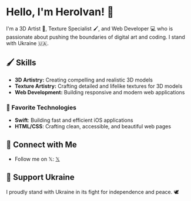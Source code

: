 # Hello, I'm HeroIvan! 👋

I'm a 3D Artist 🎨, Texture Specialist 🖌️, and Web Developer 💻 who is passionate about pushing the boundaries of digital art and coding. I stand with Ukraine 🇺🇦.

## 🖌️ Skills

- **3D Artistry:** Creating compelling and realistic 3D models
- **Texture Artistry:** Crafting detailed and lifelike textures for 3D models
- **Web Development:** Building responsive and modern web applications

### 📌 Favorite Technologies

- **Swift**: Building fast and efficient iOS applications
- **HTML/CSS**: Crafting clean, accessible, and beautiful web pages

## 🔗 Connect with Me

- Follow me on 𝕏: [𝕏](https://x.com/heroivaan/)

## 📣 Support Ukraine

I proudly stand with Ukraine in its fight for independence and peace. 🕊️

